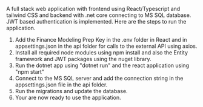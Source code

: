 A full stack web application with frontend using React/Typescript and tailwind CSS and backend with .net core connecting to MS SQL database. JWT based authentication is implemented. Here are the steps to run the application.

1. Add the Finance Modeling Prep Key in the .env folder in React and in appsettings.json in the api folder for calls to the external API using axios.
2. Install all required node modules using npm install and also the Entity framework and JWT packages using the nuget library.
3. Run the dotnet app using "dotnet run" and the react application using "npm start"
4. Connect to the MS SQL server and add the connection string in the appsettings.json file in the api folder.
5. Run the migrations and update the database.
6. Your are now ready to use the application.
